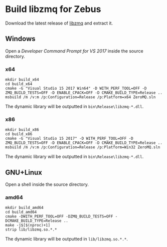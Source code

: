 # Build libzmq for Zebus

Download the latest release of [libzmq](https://github.com/zeromq/libzmq/releases) and extract it.

## Windows

Open a *Developer Command Prompt for VS 2017* inside the source directory.

### x64

```
mkdir build_x64
cd build_x64
cmake -G "Visual Studio 15 2017 Win64" -D WITH_PERF_TOOL=OFF -D ZMQ_BUILD_TESTS=OFF -D ENABLE_CPACK=OFF -D CMAKE_BUILD_TYPE=Release ..
msbuild /m /v:m /p:Configuration=Release /p:Platform=x64 ZeroMQ.sln
```

The dynamic library will be outputted in `bin\Release\libzmq-*.dll`.

### x86

```
mkdir build_x86
cd build_x86
cmake -G "Visual Studio 15 2017" -D WITH_PERF_TOOL=OFF -D ZMQ_BUILD_TESTS=OFF -D ENABLE_CPACK=OFF -D CMAKE_BUILD_TYPE=Release ..
msbuild /m /v:m /p:Configuration=Release /p:Platform=Win32 ZeroMQ.sln
```

The dynamic library will be outputted in `bin\Release\libzmq-*.dll`.

## GNU+Linux

Open a shell inside the source directory.

### amd64

```
mkdir build_amd64
cd build_amd64
cmake -DWITH_PERF_TOOL=OFF -DZMQ_BUILD_TESTS=OFF -DCMAKE_BUILD_TYPE=Release ..
make -j$[$(nproc)+1]
strip lib/libzmq.so.*.*
```

The dynamic library will be outputted in `lib/libzmq.so.*.*`.
